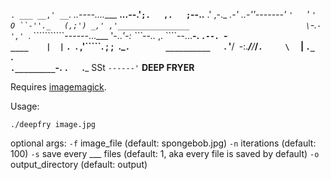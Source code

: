 
  `. ___
  __,' __`.                _..----....____
  __...--.'``;.   ,.   ;``--..__     .'    ,-._    _.-'
  _..-''-------'   `'   `'   `'     O ``-''._   (,;') _,'
  ,'________________                          \`-._`-','
  `._              ```````````------...___   '-.._'-:
  ```--.._      ,.                     ````--...__\-.
  `.--. `-`                       ____    |  |`
  `. `.                       ,'`````.  ;  ;`
  `._`.        __________   `.      \'__/`
  `-:._____/______/___/____`.     \  `
            |       `._    `.    \
            `._________`-.   `.   `.___
                          SSt  `------'`
**DEEP FRYER**


Requires [imagemagick](https://imagemagick.org/script/download.php).

Usage:

    ./deepfry image.jpg

optional args:
`-f` image_file (default: spongebob.jpg)
`-n` iterations (default: 100)
`-s` save every ___ files (default: 1, aka every file is saved by default)
`-o` output_directory (default: output)
